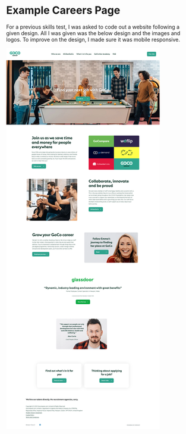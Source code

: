 # Example Careers Page

For a previous skills test, I was asked to code out a website following a given design. All I was given was the below design and the images and logos. To improve on the design, I made sure it was mobile responsive. 

![](images/example_careers_page.png)